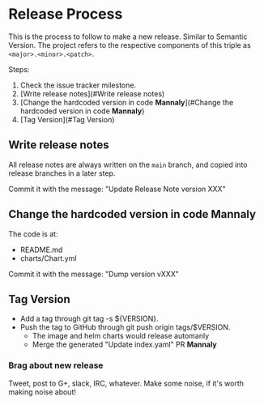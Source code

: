 # Release Process

This is the process to follow to make a new release.
Similar to Semantic Version. The project refers to the respective components of this triple as `<major>.<minor>.<patch>`.

Steps:

1. Check the issue tracker milestone.
1. [Write release notes](#Write release notes)
1. [Change the hardcoded version in code **Mannaly**](#Change the hardcoded version in code **Mannaly**)
1. [Tag Version](#Tag Version)

## Write release notes

All release notes are always written on the `main` branch, and
copied into release branches in a later step.

Commit it with the message: "Update Release Note version XXX"

## Change the hardcoded version in code **Mannaly**

The code is at:

* README.md
* charts/Chart.yml

Commit it with the message: "Dump version vXXX"

## Tag Version

* Add a tag through git tag -s ${VERSION}.
* Push the tag to GitHub through git push origin tags/$VERSION.
  * The image and helm charts would release automanly
  * Merge the generated "Update index.yaml" PR **Mannaly**

### Brag about new release

Tweet, post to G+, slack, IRC, whatever. Make some noise, if it's
worth making noise about!
